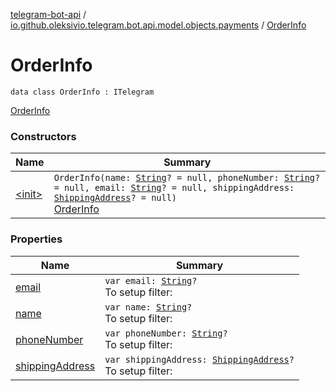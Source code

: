 [telegram-bot-api](../../index.md) / [io.github.oleksivio.telegram.bot.api.model.objects.payments](../index.md) / [OrderInfo](./index.md)

# OrderInfo

`data class OrderInfo : ITelegram`

[OrderInfo](https://core.telegram.org/bots/api/#orderinfo)

### Constructors

| Name | Summary |
|---|---|
| [&lt;init&gt;](-init-.md) | `OrderInfo(name: `[`String`](https://kotlinlang.org/api/latest/jvm/stdlib/kotlin/-string/index.html)`? = null, phoneNumber: `[`String`](https://kotlinlang.org/api/latest/jvm/stdlib/kotlin/-string/index.html)`? = null, email: `[`String`](https://kotlinlang.org/api/latest/jvm/stdlib/kotlin/-string/index.html)`? = null, shippingAddress: `[`ShippingAddress`](../-shipping-address/index.md)`? = null)`<br>[OrderInfo](https://core.telegram.org/bots/api/#orderinfo) |

### Properties

| Name | Summary |
|---|---|
| [email](email.md) | `var email: `[`String`](https://kotlinlang.org/api/latest/jvm/stdlib/kotlin/-string/index.html)`?`<br>To setup filter: |
| [name](name.md) | `var name: `[`String`](https://kotlinlang.org/api/latest/jvm/stdlib/kotlin/-string/index.html)`?`<br>To setup filter: |
| [phoneNumber](phone-number.md) | `var phoneNumber: `[`String`](https://kotlinlang.org/api/latest/jvm/stdlib/kotlin/-string/index.html)`?`<br>To setup filter: |
| [shippingAddress](shipping-address.md) | `var shippingAddress: `[`ShippingAddress`](../-shipping-address/index.md)`?`<br>To setup filter: |

